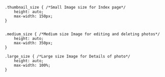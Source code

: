 	.thumbnail_size { /*Small Image size for Index page*/
		height: auto;
		max-width: 150px;
	}


	.medium_size { /*Medium size Image for editing and deleting photos*/
		height: auto;
		max-width: 350px;
	}

	.large_size { /*Large size Image for Details of photo*/
		height: auto;
		max-width: 100%;
	}